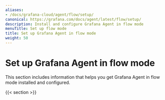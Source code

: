 ```yaml
---
aliases:
- /docs/grafana-cloud/agent/flow/setup/
canonical: https://grafana.com/docs/agent/latest/flow/setup/
description: Install and configure Grafana Agent in flow mode
menuTitle: Set up flow mode
title: Set up Grafana Agent in flow mode
weight: 50
---
```


# Set up Grafana Agent in flow mode

This section includes information that helps you get Grafana Agent in flow mode installed and configured.

{{< section >}}
